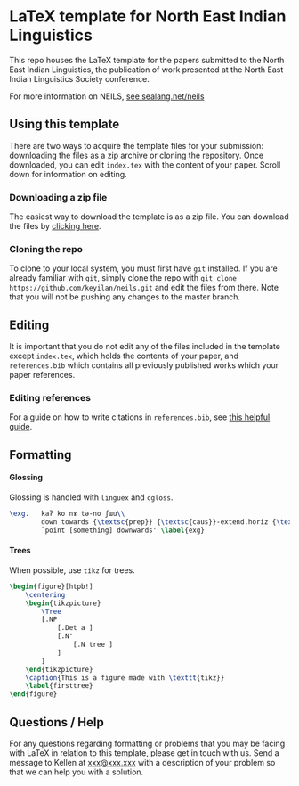 # LaTeX template for North East Indian Linguistics

This repo houses the LaTeX template for the papers submitted to the North East Indian Linguistics, the publication of work presented at the North East Indian Linguistics Society conference.

For more information on NEILS, [see sealang.net/neils](http://sealang.net/neils/)

## Using this template

There are two ways to acquire the template files for your submission: downloading the files as a zip archive or cloning the repository. Once downloaded, you can edit `index.tex` with the content of your paper. Scroll down for information on editing.

### Downloading a zip file

The easiest way to download the template is as a zip file. You can download the files by [clicking here](https://github.com/keyilan/neils/archive/master.zip).

### Cloning the repo

To clone to your local system, you must first have `git` installed. If you are already familiar with `git`, simply clone the repo with `git clone https://github.com/keyilan/neils.git` and edit the files from there. Note that you will not be pushing any changes to the master branch.

## Editing

It is important that you do not edit any of the files included in the template except `index.tex`, which holds the contents of your paper, and `references.bib` which contains all previously published works which your paper references.

### Editing references

For a guide on how to write citations in `references.bib`, see [this helpful guide](https://www.economics.utoronto.ca/osborne/latex/BIBTEX.HTM).

## Formatting

#### Glossing

Glossing is handled with `linguex` and `cgloss`.

````latex
\exg.   kaʔ ko nɤ tə-no ʃɯu\\
		down towards {\textsc{prep}} {\textsc{caus}}-extend.horiz {\textsc{imp}} \\~\\
		`point [something] downwards' \label{exg}
````

#### Trees

When possible, use `tikz` for trees.

````latex
\begin{figure}[htpb!]
	\centering
	\begin{tikzpicture}
		\Tree
		[.NP
			[.Det a ]
			[.N'
				[.N tree ]
			]
		]
	\end{tikzpicture}
	\caption{This is a figure made with \texttt{tikz}}
	\label{firsttree}
\end{figure}
````

## Questions / Help

For any questions regarding formatting or problems that you may be facing with LaTeX in relation to this template, please get in touch with us. Send a message to Kellen at xxx@xxx.xxx with a description of your problem so that we can help you with a solution.
